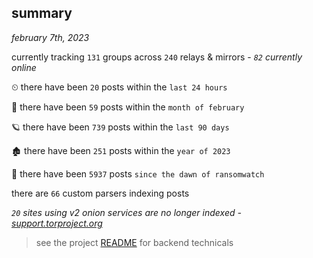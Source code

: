 
## summary
_february 7th, 2023_

currently tracking `131` groups across `240` relays & mirrors - _`82` currently online_

⏲ there have been `20` posts within the `last 24 hours`

🦈 there have been `59` posts within the `month of february`

🪐 there have been `739` posts within the `last 90 days`

🏚 there have been `251` posts within the `year of 2023`

🦕 there have been `5937` posts `since the dawn of ransomwatch`

there are `66` custom parsers indexing posts

_`20` sites using v2 onion services are no longer indexed - [support.torproject.org](https://support.torproject.org/onionservices/v2-deprecation/)_

> see the project [README](https://github.com/joshhighet/ransomwatch#ransomwatch--) for backend technicals
